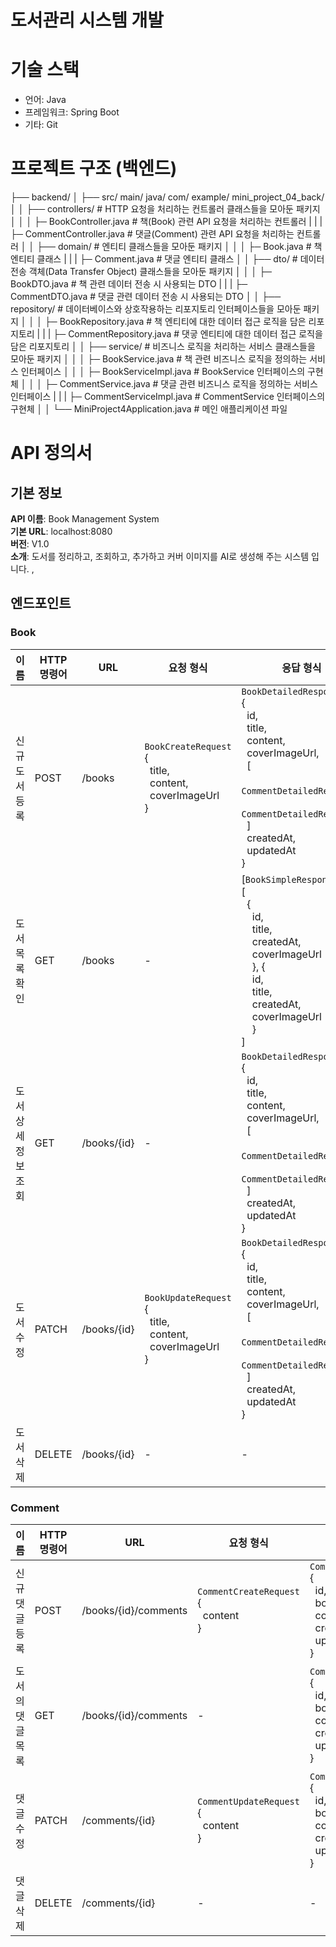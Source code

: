 # 도서관리 시스템 개발 

# 기술 스택 
* 언어: Java
* 프레임워크: Spring Boot
* 기타: Git

# 프로젝트 구조 (백엔드) 
├── backend/
    │   ├── src/ main/ java/ com/ example/ mini_project_04_back/
    │   │   ├── controllers/                       # HTTP 요청을 처리하는 컨트롤러 클래스들을 모아둔 패키지
    │   │   │   ├─ BookController.java             # 책(Book) 관련 API 요청을 처리하는 컨트롤러
    |   |   |   ├─ CommentController.java          # 댓글(Comment) 관련 API 요청을 처리하는 컨트롤러
    │   │   ├── domain/                            # 엔티티 클래스들을 모아둔 패키지 
    │   │   │   ├─ Book.java                       # 책 엔티티 클래스 
    |   |   |   ├─ Comment.java                    # 댓글 엔티티 클래스
    │   │   ├── dto/                               # 데이터 전송 객체(Data Transfer Object) 클래스들을 모아둔 패키지
    │   │   │   ├─ BookDTO.java                    # 책 관련 데이터 전송 시 사용되는 DTO
    |   |   |   ├─ CommentDTO.java                 # 댓글 관련 데이터 전송 시 사용되는 DTO
    │   │   ├── repository/                        # 데이터베이스와 상호작용하는 리포지토리 인터페이스들을 모아둔 패키지
    │   │   │   ├─ BookRepository.java             # 책 엔티티에 대한 데이터 접근 로직을 담은 리포지토리
    |   |   |   ├─ CommentRepository.java          # 댓긓 엔티티에 대한 데이터 접근 로직을 담은 리포지토리
    │   │   ├── service/                           # 비즈니스 로직을 처리하는 서비스 클래스들을 모아둔 패키지
    │   │   │   ├─ BookService.java                # 책 관련 비즈니스 로직을 정의하는 서비스 인터페이스
    │   │   │   ├─ BookServiceImpl.java            # BookService 인터페이스의 구현체
    │   │   │   ├─ CommentService.java             # 댓글 관련 비즈니스 로직을 정의하는 서비스 인터페이스
    |   |   |   ├─ CommentServiceImpl.java         # CommentService 인터페이스의 구현체
    │   │   └── MiniProject4Application.java       # 메인 애플리케이션 파일

# API 정의서
## 기본 정보
**API 이름**: Book Management System <br>
**기본 URL**: localhost:8080 <br>
**버전**: V1.0 <br>
**소개**: 도서를 정리하고, 조회하고, 추가하고 커버 이미지를 AI로 생성해 주는 시스템 입니다.
,
## 엔드포인트
### Book 
| 이름 | HTTP 명령어 | URL | 요청 형식 | 응답 형식 |
| --- | --- | --- | --- | --- |
| 신규 도서 등록 | POST | /books | `BookCreateRequest`<br> { <br> &nbsp; title, <br> &nbsp; content, <br> &nbsp; coverImageUrl <br>} | `BookDetailedResponse` <br> { <br> &nbsp; id, <br> &nbsp; title, <br> &nbsp; content, <br> &nbsp; coverImageUrl, <br> &nbsp; [ <br> &nbsp; &nbsp; `CommentDetailedResponse`, <br> &nbsp; &nbsp; `CommentDetailedResponse` <br> &nbsp; ] <br> &nbsp;  createdAt,<br> &nbsp; updatedAt <br> }  |
| 도서 목록 확인 | GET | /books | - | [`BookSimpleResponse`] <br> [ <br> &nbsp; { <br> &nbsp; &nbsp; id, <br> &nbsp; &nbsp; title, <br> &nbsp; &nbsp; createdAt, <br> &nbsp; &nbsp; coverImageUrl  <br> &nbsp; &nbsp; }, { <br> &nbsp; &nbsp; id, <br> &nbsp; &nbsp; title, <br> &nbsp; &nbsp; createdAt, <br> &nbsp; &nbsp; coverImageUrl  <br> &nbsp; &nbsp; } <br> ] |
| 도서 상세 정보 조회 | GET | /books/{id} | - | `BookDetailedResponse` <br> { <br> &nbsp; id, <br> &nbsp; title, <br> &nbsp; content, <br> &nbsp; coverImageUrl, <br> &nbsp; [ <br> &nbsp; &nbsp; `CommentDetailedResponse`, <br> &nbsp; &nbsp; `CommentDetailedResponse` <br> &nbsp; ] <br> &nbsp;  createdAt,<br> &nbsp; updatedAt <br> }  |
| 도서 수정 | PATCH | /books/{id} | `BookUpdateRequest` <br> { <br> &nbsp; title, <br> &nbsp; content, <br> &nbsp; coverImageUrl <br> } | `BookDetailedResponse` <br> { <br> &nbsp; id, <br> &nbsp; title, <br> &nbsp; content, <br> &nbsp; coverImageUrl, <br> &nbsp; [ <br> &nbsp; &nbsp; `CommentDetailedResponse`, <br> &nbsp; &nbsp; `CommentDetailedResponse` <br> &nbsp; ] <br> &nbsp;  createdAt,<br> &nbsp; updatedAt <br> } |
| 도서 삭제 | DELETE | /books/{id} | - | - |

### Comment
| 이름 | HTTP 명령어 | URL | 요청 형식 | 응답 형식 |
| --- | --- | --- | --- | --- |
| 신규 댓글 등록 | POST | /books/{id}/comments | `CommentCreateRequest` <br> { <br> &nbsp; content <br> } | `CommentDetailedResponse` <br> { <br> &nbsp; id, <br> &nbsp; bookId, <br> &nbsp; content,<br> &nbsp; createdAt, <br> &nbsp; updatedAt <br>} |
| 도서의 댓글 목록 | GET | /books/{id}/comments | - | `CommentDetailedResponse` <br> { <br> &nbsp; id, <br> &nbsp; bookId, <br> &nbsp; content,<br> &nbsp; createdAt, <br> &nbsp; updatedAt <br>} |
| 댓글 수정 | PATCH | /comments/{id} | `CommentUpdateRequest`<br> { <br> &nbsp; content <br> } | `CommentDetailedResponse` <br> { <br> &nbsp; id, <br> &nbsp; bookId, <br> &nbsp; content,<br> &nbsp; createdAt, <br> &nbsp; updatedAt <br>} |
| 댓글 삭제 | DELETE | /comments/{id} | - | - |
